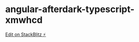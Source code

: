 # angular-afterdark-typescript-xmwhcd

[Edit on StackBlitz ⚡️](https://stackblitz.com/edit/angular-afterdark-typescript-xmwhcd)
